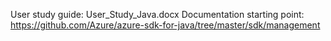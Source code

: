 User study guide: User_Study_Java.docx
Documentation starting point: https://github.com/Azure/azure-sdk-for-java/tree/master/sdk/management
